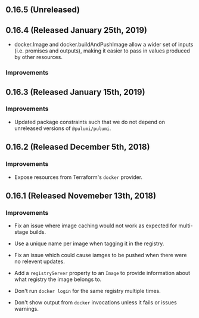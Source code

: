 ## 0.16.5 (Unreleased)

## 0.16.4 (Released January 25th, 2019)

- docker.Image and docker.buildAndPushImage allow a wider set of inputs (i.e. promises and outputs), making it easier to pass in values produced by other resources.

### Improvements

## 0.16.3 (Released January 15th, 2019)

### Improvements

- Updated package constraints such that we do not depend on unreleased versions of `@pulumi/pulumi`.

## 0.16.2 (Released December 5th, 2018)

### Improvements

- Expose resources from Terraform's `docker` provider.

## 0.16.1 (Released Novemeber 13th, 2018)

### Improvements

- Fix an issue where image caching would not work as expected for multi-stage builds.

- Use a unique name per image when tagging it in the registry.

- Fix an issue which could cause iamges to be pushed when there were no relevent updates.

- Add a `registryServer` property to an `Image` to provide information about what registry the image belongs to.

- Don't run `docker login` for the same registry multiple times.

- Don't show output from `docker` invocations unless it fails or issues warnings.
